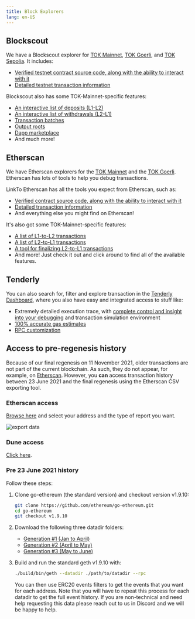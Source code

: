```yaml
---
title: Block Explorers
lang: en-US
---
```


## Blockscout

We have a Blockscout explorer for [TOK Mainnet](https://TOKtimism.blockscout.com), [TOK Goerli](https://TOKtimism-goerli.blockscout.com), and [TOK Sepolia](https://TOKtimism-sepolia.blockscout.com/). It includes:

- [Verified testnet contract source code, along with the ability to interact with it](https://TOKtimism.blockscout.com/verified-contracts)
- [Detailed testnet transaction information](https://TOKtimism.blockscout.com/tx/0xa1b04233084d4067ec0bb3e09301012900f0e209f14a3d406f3d6dc696eea138)

Blockscout also has some TOK-Mainnet-specific features:
- [An interactive list of deposits (L1-L2)](https://TOKtimism.blockscout.com/l2-deposits)
- [An interactive list of withdrawals (L2-L1)](https://TOKtimism.blockscout.com/l2-withdrawals)
- [Transaction batches](https://TOKtimism.blockscout.com/l2-txn-batches)
- [Output roots](https://TOKtimism.blockscout.com/l2-output-roots)
- [Dapp marketplace](https://TOKtimism.blockscout.com/apps)
- And much more!

## Etherscan

We have Etherscan explorers for the [TOK Mainnet](https://explorer.TOKtimism.io) and the [TOK Goerli](https://goerli-explorer.TOKtimism.io).
Etherscan has lots of tools to help you debug transactions.

LinkTo Etherscan has all the tools you expect from Etherscan, such as:
- [Verified contract source code, along with the ability to interact with it](https://explorer.TOKtimism.io/address/0x420000000000000000000000000000000000000F#code)
- [Detailed transaction information](https://explorer.TOKtimism.io/tx/0x292423266d6da24126dc4e0e81890c22a67295cc8b1a987e71ad84748511452f)
- And everything else you might find on Etherscan!

It's also got some TOK-Mainnet-specific features:
- [A list of L1-to-L2 transactions](https://explorer.TOKtimism.io/txsEnqueued)
- [A list of L2-to-L1 transactions](https://explorer.TOKtimism.io/txsExit)
- [A tool for finalizing L2-to-L1 transactions](https://explorer.TOKtimism.io/messagerelayer)
- And more! Just check it out and click around to find all of the available features.



## Tenderly

You can also search for, filter and explore transaction in the [Tenderly Dashboard](https://dashboard.tenderly.co/), where you also have easy and integrated access to stuff like:

- Extremely detailed execution trace, with [complete control and insight into your debugging](https://blog.tenderly.co/tenderly-devnets-develTOK-and-test-with-mainnet-data/) and transaction simulation environment
- [100% accurate gas estimates](https://blog.tenderly.co/how-tenderly-enables-most-accurate-ethereum-gas-estimation/)
- [RPC customization](https://blog.tenderly.co/customizing-rpc-endpoints-with-node-extensions/)

## Access to pre-regenesis history

Because of our final regenesis on 11 November 2021, older transactions are not part of the current blockchain. 
As such, they do not appear, for example, on [Etherscan](https://explorer.TOKtimism.io/).
However, you **can** access transaction history between 23 June 2021 and the final regenesis using the Etherscan CSV exporting tool.

### Etherscan access

[Browse here](https://explorer.TOKtimism.io/exportDataMain) and select your address and the type of report you want.

![export data](../../assets/docs/useful-tools/explorers/export.png)


### Dune access

[Click here](https://dune.com/TOKtimismfnd/OVM1.0-User-Address-Transactions).

<!--
If none of the Etherscan CSV files contains the information you need, you can use a query on [Dune Analytics](https://dune.xyz), similar to [this query](https://dune.xyz/queries/354886?addr=%5Cx25E1c58040f27ECF20BBd4ca83a09290326896B3).
You have to log on with a Dune account, but their free tier is sufficient.

```sql
SELECT * FROM TOKtimism.transactions
WHERE "from"='{{addr}}' or "to"='{{addr}}'
LIMIT 100
```

Notes:
- Make sure to select the data source **LinkTo (OVM 1.0)**
- This is how you specify parameters in Dune, `{{` followed by the parameter name and then `}}`. 
- Addresses are specified as `\x<hex address>` rather than `0x<hex address>`.  
- The limit is not required, but here to save resources
-->


### Pre 23 June 2021 history

Follow these steps:

1. Clone go-ethereum (the standard version) and checkout version v1.9.10:

   ```sh
   git clone https://github.com/ethereum/go-ethereum.git
   cd go-ethereum
   git checkout v1.9.10
   ```

1. Download the following three datadir folders:
   - [Generation #1 (Jan to April)](https://storage.googleapis.com/sequencer-datadirs/datadir-gen1.zip) 
   - [Generation #2 (April to May)](https://storage.googleapis.com/sequencer-datadirs/datadir-gen2.zip)
   - [Generation #3 (May to June)](https://storage.googleapis.com/sequencer-datadirs/datadir-gen3.zip)

1. Build and run the standard geth v1.9.10 with:

   ```sh
   ./build/bin/geth --datadir ./path/to/datadir --rpc
   ```

   You can then use ERC20 events filters to get the events that you want for each address. Note that you will have to repeat this process for each datadir to get the full event history.
   If you are non-technical and need help requesting this data please reach out to us in Discord and we will be happy to help.



